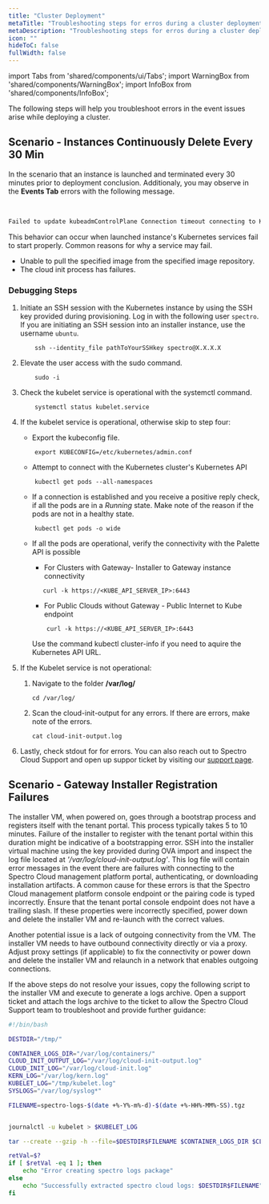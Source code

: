 ```yaml
---
title: "Cluster Deployment"
metaTitle: "Troubleshooting steps for erros during a cluster deployment"
metaDescription: "Troubleshooting steps for erros during a cluster deploymentS"
icon: ""
hideToC: false
fullWidth: false
---
```


import Tabs from 'shared/components/ui/Tabs';
import WarningBox from 'shared/components/WarningBox';
import InfoBox from 'shared/components/InfoBox';

The following steps will help you troubleshoot errors in the event issues arise while deploying a cluster.  



## Scenario - Instances Continuously Delete Every 30 Min

In the scenario that an instance is launched and terminated every 30 minutes prior to deployment conclusion. Additionaly, you may observe in the **Events Tab** errors with the following message. 

<br />

```bash
Failed to update kubeadmControlPlane Connection timeout connecting to Kubernetes Endpoint
```

This behavior can occur when launched instance's Kubernetes services fail to start properly. 
Common reasons for why a service may fail.

- Unable to pull the specified image from the specified image repository.
- The cloud init process has failures.

### Debugging Steps

1. Initiate an SSH session with the Kubernetes instance by using the SSH key provided during provisioning. Log in with the following user `spectro`. If you are initiating an SSH session into an installer instance, use the username `ubuntu`.

    ```shell
        ssh --identity_file pathToYourSSHkey spectro@X.X.X.X 
    ```

2. Elevate the user access with the sudo command. 

    ```shell
        sudo -i
    ```
2. Check the kubelet service is operational with the systemctl command.
	```shell
        systemctl status kubelet.service
    ```
3. If the kubelet service is operational, otherwise skip to step four:
	- Export the kubeconfig file. 

    ```shell
        export KUBECONFIG=/etc/kubernetes/admin.conf
    ```
	- Attempt to connect with the Kubernetes cluster's Kubernetes API 

    ```shell
        kubectl get pods --all-namespaces
    ```
	- If a connection is established and you receive a positive reply check, if all the pods are in a *Running* state.  Make note of the reason if the pods are not in a healthy state.

    ```shell
        kubectl get pods -o wide
    ```

	- If all the pods are operational, verify the connectivity with the Palette API is possible 
		- For Clusters with Gateway- Installer to Gateway instance connectivity
        ```shell
           curl -k https://<KUBE_API_SERVER_IP>:6443
        ```
		- For Public Clouds without Gateway	- Public Internet to Kube endpoint
        ```shell
            curl -k https://<KUBE_API_SERVER_IP>:6443
        ```

        <InfoBox>
            Use the command kubectl cluster-info  if you need to aquire the Kubernetes API URL.
        </InfoBox>

4. If the Kubelet service is not operational:
    1. Navigate to the folder **/var/log/**
        ```shell
        cd /var/log/
        ```
    2. Scan the cloud-init-output for any errors. If there are errors, make note of the errors.
        ```
        cat cloud-init-output.log
        ```
5. Lastly, check stdout for for errors. You can also reach out to Spectro Cloud Support and open up suppor ticket by visiting our [support page](http://support.spectrocloud.io/).



## Scenario - Gateway Installer Registration Failures

The installer VM, when powered on, goes through a bootstrap process and registers itself with the tenant portal. This process typically takes 5 to 10 minutes. Failure of the installer to  register with the tenant portal within this duration might be indicative of a bootstrapping error. SSH into the installer virtual machine using the key provided during OVA import and inspect the log file located at *'/var/log/cloud-init-output.log'*. This log file will contain error messages in the event there are failures with connecting to the Spectro Cloud management platform portal, authenticating, or downloading installation artifacts. A common cause for these errors is that the Spectro Cloud management platform console endpoint or the pairing code is typed incorrectly. Ensure that the tenant portal console endpoint does not have a trailing slash. If these properties were incorrectly specified, power down and delete the installer VM and re-launch with the correct values.

Another potential issue is a lack of outgoing connectivity from the VM. The installer VM needs to have outbound connectivity directly or via a proxy. Adjust proxy settings (if applicable) to fix the connectivity or power down and delete the installer VM and relaunch in a network that enables outgoing connections.

If the above steps do not resolve your issues, copy the following script to the installer VM and execute to generate a logs archive. Open a support ticket and attach the logs archive to the ticket to allow the Spectro Cloud Support team to troubleshoot and provide further guidance:

```bash
#!/bin/bash

DESTDIR="/tmp/"

CONTAINER_LOGS_DIR="/var/log/containers/"
CLOUD_INIT_OUTPUT_LOG="/var/log/cloud-init-output.log"
CLOUD_INIT_LOG="/var/log/cloud-init.log"
KERN_LOG="/var/log/kern.log"
KUBELET_LOG="/tmp/kubelet.log"
SYSLOGS="/var/log/syslog*"

FILENAME=spectro-logs-$(date +%-Y%-m%-d)-$(date +%-HH%-MM%-SS).tgz


journalctl -u kubelet > $KUBELET_LOG

tar --create --gzip -h --file=$DESTDIR$FILENAME $CONTAINER_LOGS_DIR $CLOUD_INIT_LOG $CLOUD_INIT_OUTPUT_LOG $KERN_LOG $KUBELET_LOG $SYSLOGS

retVal=$?
if [ $retVal -eq 1 ]; then
    echo "Error creating spectro logs package"
else
	echo "Successfully extracted spectro cloud logs: $DESTDIR$FILENAME"
fi
```
